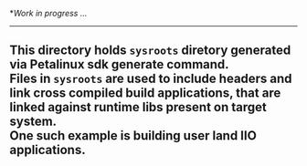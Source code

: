 **Work in progress ...*

---

This directory holds ```sysroots``` diretory generated via Petalinux sdk generate command.  
Files in ```sysroots``` are used to include headers and link cross compiled build applications, that are linked against runtime libs present on target system.  
One such example is building user land IIO applications.  
---
